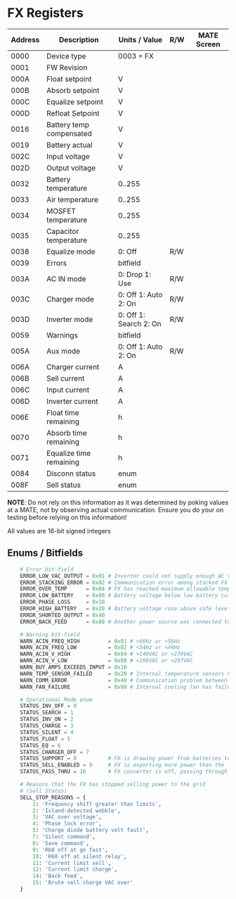 # FX Registers

Address |Description                | Units / Value          | R/W | MATE Screen 
--------|---------------------------|------------------------|-----|-------------
0000    | Device type               | 0003 = FX              |     |
0001    | FW Revision               |                        |     |
000A    | Float setpoint            | V                      |     | 
000B    | Absorb setpoint           | V                      |     |
000C    | Equalize setpoint         | V                      |     |
000D    | Refloat Setpoint          | V                      |     |
0016    | Battery temp compensated  | V                      |     |
0019    | Battery actual            | V                      |     |
002C    | Input voltage             | V                      |     |
002D    | Output voltage            | V                      |     |
0032    | Battery temperature       | 0..255                 |     |
0033    | Air temperature           | 0..255                 |     |
0034    | MOSFET temperature        | 0..255                 |     |
0035    | Capacitor temperature     | 0..255                 |     |
0038    | Equalize mode             | 0: Off                 | R/W |
0039    | Errors                    | bitfield               |     |
003A    | AC IN mode                | 0: Drop 1: Use         | R/W |
003C    | Charger mode              | 0: Off 1: Auto 2: On   | R/W |
003D    | Inverter mode             | 0: Off 1: Search 2: On | R/W |
0059    | Warnings                  | bitfield               |     |
005A    | Aux mode                  | 0: Off 1: Auto 2: On   | R/W |
006A    | Charger current           | A                      |     |
006B    | Sell current              | A                      |     |
006C    | Input current             | A                      |     |
006D    | Inverter current          | A                      |     |
006E    | Float time remaining      | h                      |     |
0070    | Absorb time remaining     | h                      |     |
0071    | Equalize time remaining   | h                      |     |
0084    | Disconn status            | enum                   |     |
008F    | Sell status               | enum                   |     |

**NOTE**: Do not rely on this information as it was determined by poking values at a MATE, not by observing actual communication. Ensure you do your on testing before relying on this information!

All values are 16-bit signed integers

## Enums / Bitfields

``` python
    # Error bit-field
    ERROR_LOW_VAC_OUTPUT = 0x01 # Inverter could not supply enough AC voltage to meet demand
    ERROR_STACKING_ERROR = 0x02 # Communication error among stacked FX inverters (eg. 3 phase system)
    ERROR_OVER_TEMP      = 0x04 # FX has reached maximum allowable temperature
    ERROR_LOW_BATTERY    = 0x08 # Battery voltage below low battery cut-out setpoint
    ERROR_PHASE_LOSS     = 0x10
    ERROR_HIGH_BATTERY   = 0x20 # Battery voltage rose above safe level for 10 seconds
    ERROR_SHORTED_OUTPUT = 0x40 
    ERROR_BACK_FEED      = 0x80 # Another power source was connected to the FX's AC output
```
``` python
    # Warning bit-field
    WARN_ACIN_FREQ_HIGH         = 0x01 # >66Hz or >56Hz
    WARN_ACIN_FREQ_LOW          = 0x02 # <54Hz or <44Hz
    WARN_ACIN_V_HIGH            = 0x04 # >140VAC or >270VAC
    WARN_ACIN_V_LOW             = 0x08 # <108VAC or <207VAC
    WARN_BUY_AMPS_EXCEEDS_INPUT = 0x10
    WARN_TEMP_SENSOR_FAILED     = 0x20 # Internal temperature sensors have failed
    WARN_COMM_ERROR             = 0x40 # Communication problem between us and the FX
    WARN_FAN_FAILURE            = 0x80 # Internal cooling fan has failed
```
``` python
    # Operational Mode enum
    STATUS_INV_OFF = 0
    STATUS_SEARCH = 1
    STATUS_INV_ON = 2
    STATUS_CHARGE = 3
    STATUS_SILENT = 4
    STATUS_FLOAT = 5
    STATUS_EQ = 6
    STATUS_CHARGER_OFF = 7
    STATUS_SUPPORT = 8          # FX is drawing power from batteries to support AC
    STATUS_SELL_ENABLED = 9     # FX is exporting more power than the loads are drawing
    STATUS_PASS_THRU = 10       # FX converter is off, passing through line AC
```
``` python
    # Reasons that the FX has stopped selling power to the grid
    # (Sell Status)
    SELL_STOP_REASONS = {
        1: 'Frequency shift greater than limits',
        2: 'Island-detected wobble',
        3: 'VAC over voltage',
        4: 'Phase lock error',
        5: 'Charge diode battery volt fault',
        7: 'Silent command',
        8: 'Save command',
        9: 'R60 off at go fast',
        10: 'R60 off at silent relay',
        11: 'Current limit sell',
        12: 'Current limit charge',
        14: 'Back feed',
        15: 'Brute sell charge VAC over'
    }
```